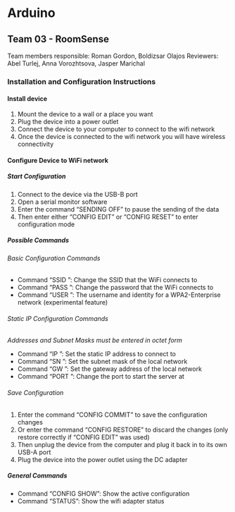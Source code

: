 # Arduino
## Team 03 - RoomSense

Team members responsible: Roman Gordon, Boldizsar Olajos
Reviewers: Abel Turlej, Anna Vorozhtsova, Jasper Marichal

### Installation and Configuration Instructions
#### Install device
1. Mount the device to a wall or a place you want
2. Plug the device into a power outlet
3. Connect the device to your computer to connect to the wifi network
4. Once the device is connected to the wifi network you will have wireless connectivity

#### Configure Device to WiFi network
##### Start Configuration
1. Connect to the device via the USB-B port
2. Open a serial monitor software
3. Enter the command “SENDING OFF” to pause the sending of the data
4. Then enter either “CONFIG EDIT” or “CONFIG RESET” to enter configuration mode

##### Possible Commands
###### Basic Configuration Commands
- Command “SSID <network name>”: Change the SSID that the WiFi connects to
- Command “PASS <wifi password>”: Change the password that the WiFi connects to
- Command “USER <username>”: The username and identity for a WPA2-Enterprise network (experimental feature)

###### Static IP Configuration Commands
*Addresses and Subnet Masks must be entered in octet form*
- Command “IP <ip address>”: Set the static IP address to connect to
- Command “SN <subnet mask>”: Set the subnet mask of the local network
- Command “GW <gateway address>”: Set the gateway address of the local network
- Command “PORT <port number>”: Change the port to start the server at

###### Save Configuration
1. Enter the command “CONFIG COMMIT” to save the configuration changes
1. Or enter the command “CONFIG RESTORE” to discard the changes (only restore correctly if “CONFIG EDIT” was used)
2. Then unplug the device from the computer and plug it back in to its own USB-A port
3. Plug the device into the power outlet using the DC adapter

##### General Commands
- Command “CONFIG SHOW”: Show the active configuration
- Command “STATUS”: Show the wifi adapter status
